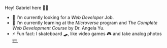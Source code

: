 Hey! Gabriel here 🍃🔆

- 🔭 I’m currently looking for a *Web Developer* Job.
- 🌱 I’m currently learning at the *Microverse* program and *The Complete Web Development Course* by Dr. Angela Yu.
- ⚡ Fun fact: I skateboard 🛹, like video games 🎮 and take analog photos 🎞.

